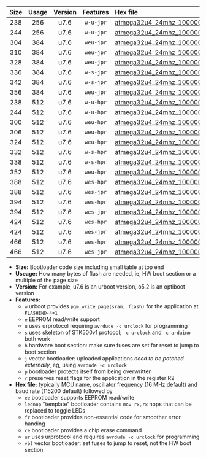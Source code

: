 |Size|Usage|Version|Features|Hex file|
|:-:|:-:|:-:|:-:|:--|
|238|256|u7.6|`w-u-jpr`|[atmega32u4_24mhz_1000000bps_ur_vbl.hex](https://raw.githubusercontent.com/stefanrueger/urboot/main/atmega32u4_24mhz_1000000bps_ur_vbl.hex)|
|244|256|u7.6|`w-u-jpr`|[atmega32u4_24mhz_1000000bps_lednop_ur_vbl.hex](https://raw.githubusercontent.com/stefanrueger/urboot/main/atmega32u4_24mhz_1000000bps_lednop_ur_vbl.hex)|
|304|384|u7.6|`weu-jpr`|[atmega32u4_24mhz_1000000bps_ee_ur_vbl.hex](https://raw.githubusercontent.com/stefanrueger/urboot/main/atmega32u4_24mhz_1000000bps_ee_ur_vbl.hex)|
|310|384|u7.6|`weu-jpr`|[atmega32u4_24mhz_1000000bps_ee_lednop_ur_vbl.hex](https://raw.githubusercontent.com/stefanrueger/urboot/main/atmega32u4_24mhz_1000000bps_ee_lednop_ur_vbl.hex)|
|328|384|u7.6|`weu-jpr`|[atmega32u4_24mhz_1000000bps_ee_lednop_fr_ur_vbl.hex](https://raw.githubusercontent.com/stefanrueger/urboot/main/atmega32u4_24mhz_1000000bps_ee_lednop_fr_ur_vbl.hex)|
|336|384|u7.6|`w-s-jpr`|[atmega32u4_24mhz_1000000bps_vbl.hex](https://raw.githubusercontent.com/stefanrueger/urboot/main/atmega32u4_24mhz_1000000bps_vbl.hex)|
|342|384|u7.6|`w-s-jpr`|[atmega32u4_24mhz_1000000bps_lednop_vbl.hex](https://raw.githubusercontent.com/stefanrueger/urboot/main/atmega32u4_24mhz_1000000bps_lednop_vbl.hex)|
|356|384|u7.6|`weu-jpr`|[atmega32u4_24mhz_1000000bps_ee_lednop_fr_ce_ur_vbl.hex](https://raw.githubusercontent.com/stefanrueger/urboot/main/atmega32u4_24mhz_1000000bps_ee_lednop_fr_ce_ur_vbl.hex)|
|238|512|u7.6|`w-u-hpr`|[atmega32u4_24mhz_1000000bps_ur.hex](https://raw.githubusercontent.com/stefanrueger/urboot/main/atmega32u4_24mhz_1000000bps_ur.hex)|
|244|512|u7.6|`w-u-hpr`|[atmega32u4_24mhz_1000000bps_lednop_ur.hex](https://raw.githubusercontent.com/stefanrueger/urboot/main/atmega32u4_24mhz_1000000bps_lednop_ur.hex)|
|300|512|u7.6|`weu-hpr`|[atmega32u4_24mhz_1000000bps_ee_ur.hex](https://raw.githubusercontent.com/stefanrueger/urboot/main/atmega32u4_24mhz_1000000bps_ee_ur.hex)|
|306|512|u7.6|`weu-hpr`|[atmega32u4_24mhz_1000000bps_ee_lednop_ur.hex](https://raw.githubusercontent.com/stefanrueger/urboot/main/atmega32u4_24mhz_1000000bps_ee_lednop_ur.hex)|
|324|512|u7.6|`weu-hpr`|[atmega32u4_24mhz_1000000bps_ee_lednop_fr_ur.hex](https://raw.githubusercontent.com/stefanrueger/urboot/main/atmega32u4_24mhz_1000000bps_ee_lednop_fr_ur.hex)|
|332|512|u7.6|`w-s-hpr`|[atmega32u4_24mhz_1000000bps.hex](https://raw.githubusercontent.com/stefanrueger/urboot/main/atmega32u4_24mhz_1000000bps.hex)|
|338|512|u7.6|`w-s-hpr`|[atmega32u4_24mhz_1000000bps_lednop.hex](https://raw.githubusercontent.com/stefanrueger/urboot/main/atmega32u4_24mhz_1000000bps_lednop.hex)|
|352|512|u7.6|`weu-hpr`|[atmega32u4_24mhz_1000000bps_ee_lednop_fr_ce_ur.hex](https://raw.githubusercontent.com/stefanrueger/urboot/main/atmega32u4_24mhz_1000000bps_ee_lednop_fr_ce_ur.hex)|
|388|512|u7.6|`wes-hpr`|[atmega32u4_24mhz_1000000bps_ee.hex](https://raw.githubusercontent.com/stefanrueger/urboot/main/atmega32u4_24mhz_1000000bps_ee.hex)|
|388|512|u7.6|`wes-jpr`|[atmega32u4_24mhz_1000000bps_ee_vbl.hex](https://raw.githubusercontent.com/stefanrueger/urboot/main/atmega32u4_24mhz_1000000bps_ee_vbl.hex)|
|394|512|u7.6|`wes-hpr`|[atmega32u4_24mhz_1000000bps_ee_lednop.hex](https://raw.githubusercontent.com/stefanrueger/urboot/main/atmega32u4_24mhz_1000000bps_ee_lednop.hex)|
|394|512|u7.6|`wes-jpr`|[atmega32u4_24mhz_1000000bps_ee_lednop_vbl.hex](https://raw.githubusercontent.com/stefanrueger/urboot/main/atmega32u4_24mhz_1000000bps_ee_lednop_vbl.hex)|
|424|512|u7.6|`wes-hpr`|[atmega32u4_24mhz_1000000bps_ee_lednop_fr.hex](https://raw.githubusercontent.com/stefanrueger/urboot/main/atmega32u4_24mhz_1000000bps_ee_lednop_fr.hex)|
|424|512|u7.6|`wes-jpr`|[atmega32u4_24mhz_1000000bps_ee_lednop_fr_vbl.hex](https://raw.githubusercontent.com/stefanrueger/urboot/main/atmega32u4_24mhz_1000000bps_ee_lednop_fr_vbl.hex)|
|466|512|u7.6|`wes-hpr`|[atmega32u4_24mhz_1000000bps_ee_lednop_fr_ce.hex](https://raw.githubusercontent.com/stefanrueger/urboot/main/atmega32u4_24mhz_1000000bps_ee_lednop_fr_ce.hex)|
|466|512|u7.6|`wes-jpr`|[atmega32u4_24mhz_1000000bps_ee_lednop_fr_ce_vbl.hex](https://raw.githubusercontent.com/stefanrueger/urboot/main/atmega32u4_24mhz_1000000bps_ee_lednop_fr_ce_vbl.hex)|

- **Size:** Bootloader code size including small table at top end
- **Useage:** How many bytes of flash are needed, ie, HW boot section or a multiple of the page size
- **Version:** For example, u7.6 is an urboot version, o5.2 is an optiboot version
- **Features:**
  + `w` urboot provides `pgm_write_page(sram, flash)` for the application at `FLASHEND-4+1`
  + `e` EEPROM read/write support
  + `u` uses urprotocol requiring `avrdude -c urclock` for programming
  + `s` uses skeleton of STK500v1 protocol; `-c urclock` and `-c arduino` both work
  + `h` hardware boot section: make sure fuses are set for reset to jump to boot section
  + `j` vector bootloader: uploaded applications *need to be patched externally*, eg, using `avrdude -c urclock`
  + `p` bootloader protects itself from being overwritten
  + `r` preserves reset flags for the application in the register R2
- **Hex file:** typically MCU name, oscillator frequency (16 MHz default) and baud rate (115200 default) followed by
  + `ee` bootloader supports EEPROM read/write
  + `lednop` "template" bootloader contains `mov rx,rx` nops that can be replaced to toggle LEDs
  + `fr` bootloader provides non-essential code for smoother error handing
  + `ce` bootloader provides a chip erase command
  + `ur` uses urprotocol and requires `avrdude -c urclock` for programming
  + `vbl` vector bootloader: set fuses to jump to reset, not the HW boot section

